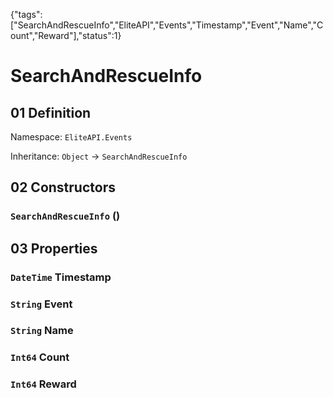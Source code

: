 {"tags":["SearchAndRescueInfo","EliteAPI","Events","Timestamp","Event","Name","Count","Reward"],"status":1}

# SearchAndRescueInfo

## 01 Definition

Namespace: `EliteAPI.Events`

Inheritance: `Object` → `SearchAndRescueInfo`

## 02 Constructors

### `SearchAndRescueInfo` ()

## 03 Properties

### `DateTime` Timestamp

### `String` Event

### `String` Name

### `Int64` Count

### `Int64` Reward


